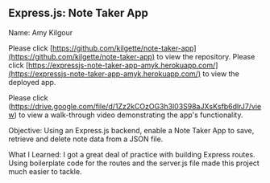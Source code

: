 ## Express.js: Note Taker App

Name: Amy Kilgour 

Please click [https://github.com/kilgette/note-taker-app](https://github.com/kilgette/note-taker-app) 
to view the repository. Please click [https://expressjs-note-taker-app-amyk.herokuapp.com/](https://expressjs-note-taker-app-amyk.herokuapp.com/) to view the deployed app.  

Please click (https://drive.google.com/file/d/1Zz2kCOzOG3h3l03S98aJXsKsfb6dlrJ7/view) to view a walk-through video
demonstrating the app's functionality. 

Objective: Using an Express.js backend, enable a Note Taker App to save, retrieve and delete note data from a JSON file. 



What I Learned: I got a great deal of practice with building Express routes. Using boilerplate code for the routes and 
the server.js file made this project much easier to tackle. 
